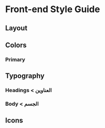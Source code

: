 # Front-end Style Guide

## Layout 

<!-- The designs were created to the following widths: -->

<!-- - Mobile: 375px -->
<!-- - Desktop: 1440px -->

## Colors

### Primary

<!-- - Violet: hsl(257, 40%, 49%) -->
<!-- - Soft Magenta: hsl(300, 69%, 71%) -->

## Typography

### Headings <  العناوين 

<!-- - Family: [Poppins](https://fonts.google.com/specimen/Poppins) -->
<!-- - Weights: 400, 600 -->

### Body < الجسم 

<!-- - Family: [Open Sans](https://fonts.google.com/specimen/Open+Sans) -->
<!-- - Weights: 400 -->

## Icons

<!-- For the social icons, you can use a font icon library. Some suggestions can be found below: -->

<!-- - [Font Awesome](https://fontawesome.com/) -->
<!-- - [IcoMoon](https://icomoon.io/)/ -->
<!-- - [Ionicons](https://ionicons.com/) -->
